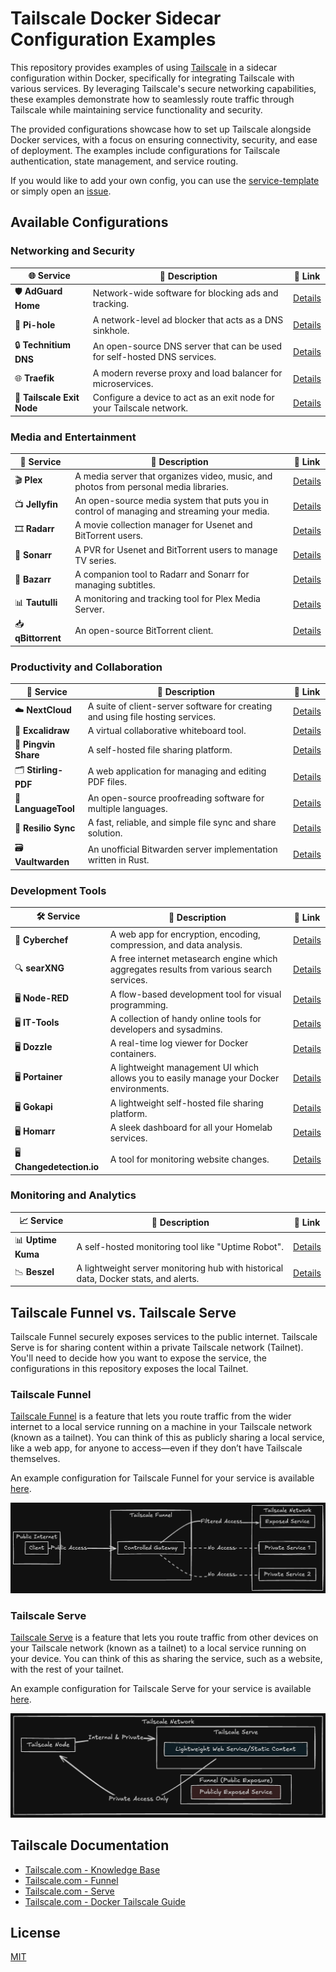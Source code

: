 # Tailscale Docker Sidecar Configuration Examples

This repository provides examples of using [Tailscale](https://tailscale.com/) in a sidecar configuration within Docker, specifically for integrating Tailscale with various services. By leveraging Tailscale's secure networking capabilities, these examples demonstrate how to seamlessly route traffic through Tailscale while maintaining service functionality and security.

The provided configurations showcase how to set up Tailscale alongside Docker services, with a focus on ensuring connectivity, security, and ease of deployment. The examples include configurations for Tailscale authentication, state management, and service routing.

If you would like to add your own config, you can use the [service-template](templates/service-template/) or simply open an [issue](https://github.com/2Tiny2Scale/tailscale-docker-sidecar-configs/issues).

## Available Configurations

### Networking and Security

| 🌐 Service                 | 📝 Description                                                           | 🔗 Link                                 |
| -------------------------- | ------------------------------------------------------------------------ | --------------------------------------- |
| 🛡️ **AdGuard Home**        | Network-wide software for blocking ads and tracking.                     | [Details](services/adguardhome)         |
| 🧩 **Pi-hole**             | A network-level ad blocker that acts as a DNS sinkhole.                  | [Details](services/pihole)              |
| 🔒 **Technitium DNS**      | An open-source DNS server that can be used for self-hosted DNS services. | [Details](services/technitium)          |
| 🌐 **Traefik**             | A modern reverse proxy and load balancer for microservices.              | [Details](services/traefik)             |
| 🚀 **Tailscale Exit Node** | Configure a device to act as an exit node for your Tailscale network.    | [Details](services/tailscale-exit-node) |

### Media and Entertainment

| 🎥 Service         | 📝 Description                                                                             | 🔗 Link                         |
| ------------------ | ------------------------------------------------------------------------------------------ | ------------------------------- |
| 🎬 **Plex**        | A media server that organizes video, music, and photos from personal media libraries.      | [Details](services/plex)        |
| 📺 **Jellyfin**    | An open-source media system that puts you in control of managing and streaming your media. | [Details](services/jellyfin)    |
| 🎞️ **Radarr**      | A movie collection manager for Usenet and BitTorrent users.                                | [Details](services/radarr)      |
| 📡 **Sonarr**      | A PVR for Usenet and BitTorrent users to manage TV series.                                 | [Details](services/sonarr)      |
| 🎥 **Bazarr**      | A companion tool to Radarr and Sonarr for managing subtitles.                              | [Details](services/bazarr)      |
| 📊 **Tautulli**    | A monitoring and tracking tool for Plex Media Server.                                      | [Details](services/tautulli)    |
| 📥 **qBittorrent** | An open-source BitTorrent client.                                                          | [Details](services/qbittorrent) |

### Productivity and Collaboration

| 💼 Service           | 📝 Description                                                                  | 🔗 Link                            |
| -------------------- | ------------------------------------------------------------------------------- | ---------------------------------- |
| ☁️ **NextCloud**     | A suite of client-server software for creating and using file hosting services. | [Details](services/nextcloud)      |
| 📝 **Excalidraw**    | A virtual collaborative whiteboard tool.                                        | [Details](services/excalidraw)     |
| 🔗 **Pingvin Share** | A self-hosted file sharing platform.                                            | [Details](services/pingvin-share/) |
| 🗂️ **Stirling-PDF**  | A web application for managing and editing PDF files.                           | [Details](services/stirlingpdf)    |
| 🧠 **LanguageTool**  | An open-source proofreading software for multiple languages.                    | [Details](services/languagetool)   |
| 🔄 **Resilio Sync**  | A fast, reliable, and simple file sync and share solution.                      | [Details](services/resilio-sync)   |
| 🗃️ **Vaultwarden**   | An unofficial Bitwarden server implementation written in Rust.                  | [Details](services/vaultwarden)    |

### Development Tools

| 🛠️ Service                | 📝 Description                                                                           | 🔗 Link                             |
| ------------------------- | ---------------------------------------------------------------------------------------- | ----------------------------------- |
| 🔧 **Cyberchef**          | A web app for encryption, encoding, compression, and data analysis.                      | [Details](services/cyberchef)       |
| 🔍 **searXNG**            | A free internet metasearch engine which aggregates results from various search services. | [Details](services/searxng)         |
| 🖥️ **Node-RED**           | A flow-based development tool for visual programming.                                    | [Details](services/nodered)         |
| 🖥️ **IT-Tools**           | A collection of handy online tools for developers and sysadmins.                         | [Details](services/it-tools)        |
| 🖥️ **Dozzle**             | A real-time log viewer for Docker containers.                                            | [Details](services/dozzle)          |
| 🖥️ **Portainer**          | A lightweight management UI which allows you to easily manage your Docker environments.  | [Details](services/portainer)       |
| 🖥️ **Gokapi**             | A lightweight self-hosted file sharing platform.                                         | [Details](services/gokapi)          |
| 🖥️ **Homarr**             | A sleek dashboard for all your Homelab services.                                         | [Details](services/homarr)          |
| 🖥️ **Changedetection.io** | A tool for monitoring website changes.                                                   | [Details](services/changedetection) |

### Monitoring and Analytics

| 📈 Service         | 📝 Description                                                                      | 🔗 Link                         |
| ------------------ | ----------------------------------------------------------------------------------- | ------------------------------- |
| 📊 **Uptime Kuma** | A self-hosted monitoring tool like "Uptime Robot".                                  | [Details](services/uptime-kuma) |
| 📉 **Beszel**      | A lightweight server monitoring hub with historical data, Docker stats, and alerts. | [Details](services/beszel)      |

## Tailscale Funnel vs. Tailscale Serve

Tailscale Funnel securely exposes services to the public internet. Tailscale Serve is for sharing content within a private Tailscale network (Tailnet). You'll need to decide how you want to expose the service, the configurations in this repository exposes the local Tailnet.

### Tailscale Funnel

[Tailscale Funnel](https://tailscale.com/kb/1223/funnel) is a feature that lets you route traffic from the wider internet to a local service running on a machine in your Tailscale network (known as a tailnet). You can think of this as publicly sharing a local service, like a web app, for anyone to access—even if they don’t have Tailscale themselves.

An example configuration for Tailscale Funnel for your service is available [here](funnel-serve/funnel-example.json).

![Tailscale Funnel](images/tailscale-funnel.png)

### Tailscale Serve

[Tailscale Serve](https://tailscale.com/kb/1312/serve) is a feature that lets you route traffic from other devices on your Tailscale network (known as a tailnet) to a local service running on your device. You can think of this as sharing the service, such as a website, with the rest of your tailnet.

An example configuration for Tailscale Serve for your service is available [here](funnel-serve/serve-example.json).

![Tailscale Serve](images/tailscale-serve.png)

## Tailscale Documentation

- [Tailscale.com - Knowledge Base](https://tailscale.com/kb)
- [Tailscale.com - Funnel](https://tailscale.com/kb/1223/funnel)
- [Tailscale.com - Serve](https://tailscale.com/kb/1242/tailscale-serve)
- [Tailscale.com - Docker Tailscale Guide](https://tailscale.com/blog/docker-tailscale-guide)

## License

[MIT](https://choosealicense.com/licenses/mit/)
